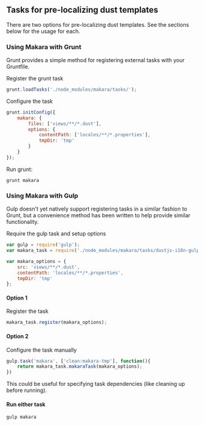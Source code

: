 ## Tasks for pre-localizing dust templates
There are two options for pre-localizing dust templates. See the sections below for the usage for each.

### Using Makara with Grunt
Grunt provides a simple method for registering external tasks with your Gruntfile.

Register the grunt task
```javascript
grunt.loadTasks('./node_modules/makara/tasks/');
```

Configure the task
```javascript
grunt.initConfig({
    makara: {
        files: ['views/**/*.dust'],
        options: {
            contentPath: ['locales/**/*.properties'],
            tmpDir: 'tmp'
        }
    }
});
```

Run grunt:
```
grunt makara
```

### Using Makara with Gulp
Gulp doesn't yet natively support registering tasks in a similar fashion to Grunt, but a convenience
method has been written to help provide similar functionality.

Require the gulp task and setup options
```javascript
var gulp = require('gulp');
var makara_task = require('./node_modules/makara/tasks/dustjs-i18n-gulp')(gulp)

var makara_options = {
    src: 'views/**/*.dust',
    contentPath: 'locales/**/*.properties',
    tmpDir: 'tmp'
};
```

#### Option 1

Register the task
```javascript
makara_task.register(makara_options);
```

#### Option 2

Configure the task manually
```javascript
gulp.task('makara', ['clean:makara-tmp'], function(){
    return makara_task.makaraTask(makara_options);
})
```
This could be useful for specifying task dependencies (like cleaning up before running).


#### Run either task
```
gulp makara
```